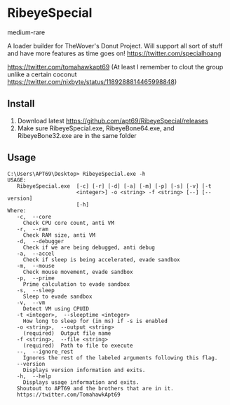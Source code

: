 # RibeyeSpecial
medium-rare

A loader builder for TheWover's Donut Project. Will support all sort of stuff and have more features as time goes on!
https://twitter.com/specialhoang

https://twitter.com/tomahawkapt69 (At least I remember to clout the group unlike a certain coconut https://twitter.com/nixbyte/status/1189288814465998848)

## Install
1. Download latest https://github.com/apt69/RibeyeSpecial/releases
2. Make sure RibeyeSpecial.exe, RibeyeBone64.exe, and RibeyeBone32.exe are in the same folder

## Usage

```
C:\Users\APT69\Desktop> RibeyeSpecial.exe -h
USAGE:
   RibeyeSpecial.exe  [-c] [-r] [-d] [-a] [-m] [-p] [-s] [-v] [-t
                      <integer>] -o <string> -f <string> [--] [--version]
                      [-h]
Where:
   -c,  --core
     Check CPU core count, anti VM
   -r,  --ram
     Check RAM size, anti VM
   -d,  --debugger
     Check if we are being debugged, anti debug
   -a,  --accel
     Check if sleep is being accelerated, evade sandbox
   -m,  --mouse
     Check mouse movement, evade sandbox
   -p,  --prime
     Prime calculation to evade sandbox
   -s,  --sleep
     Sleep to evade sandbox
   -v,  --vm
     Detect VM using CPUID
   -t <integer>,  --sleeptime <integer>
     How long to sleep for (in ms) if -s is enabled
   -o <string>,  --output <string>
     (required)  Output file name
   -f <string>,  --file <string>
     (required)  Path to file to execute
   --,  --ignore_rest
     Ignores the rest of the labeled arguments following this flag.
   --version
     Displays version information and exits.
   -h,  --help
     Displays usage information and exits.
   Shoutout to APT69 and the brothers that are in it.
   https://twitter.com/TomahawkApt69
```

